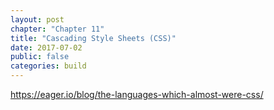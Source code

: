 ```yaml
---
layout: post
chapter: "Chapter 11"
title: "Cascading Style Sheets (CSS)"
date: 2017-07-02
public: false
categories: build
---
```


https://eager.io/blog/the-languages-which-almost-were-css/
